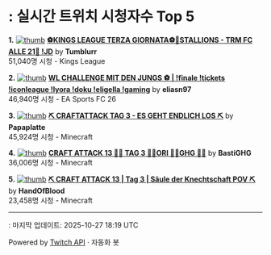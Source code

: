 # : 실시간 트위치 시청자수 Top 5

**1.** [![thumb](https://static-cdn.jtvnw.net/previews-ttv/live_user_tumblurr-320x180.jpg)](https://twitch.tv/Tumblurr)
**[⚽KINGS LEAGUE TERZA GIORNATA⚽🐎STALLIONS - TRM FC ALLE 21🐎 !JD](https://twitch.tv/Tumblurr)** by **Tumblurr**<br>51,040명 시청  - Kings League

**2.** [![thumb](https://static-cdn.jtvnw.net/previews-ttv/live_user_eliasn97-320x180.jpg)](https://twitch.tv/eliasn97)
**[WL CHALLENGE MIT DEN JUNGS ⚽ | !finale !tickets !iconleague !lyora !doku !eligella !gaming](https://twitch.tv/eliasn97)** by **eliasn97**<br>46,940명 시청  - EA Sports FC 26

**3.** [![thumb](https://static-cdn.jtvnw.net/previews-ttv/live_user_papaplatte-320x180.jpg)](https://twitch.tv/Papaplatte)
**[⛏️ CRAFTATTACK TAG 3 - ES GEHT ENDLICH LOS ⛏️](https://twitch.tv/Papaplatte)** by **Papaplatte**<br>45,924명 시청  - Minecraft

**4.** [![thumb](https://static-cdn.jtvnw.net/previews-ttv/live_user_bastighg-320x180.jpg)](https://twitch.tv/BastiGHG)
**[CRAFT ATTACK 13 💼🌹 TAG 3 💼🌹ORI 💼🌹GHG 💼🌹](https://twitch.tv/BastiGHG)** by **BastiGHG**<br>36,006명 시청  - Minecraft

**5.** [![thumb](https://static-cdn.jtvnw.net/previews-ttv/live_user_handofblood-320x180.jpg)](https://twitch.tv/HandOfBlood)
**[⛏️ CRAFT ATTACK 13 | Tag 3 | Säule der Knechtschaft POV ⛏️](https://twitch.tv/HandOfBlood)** by **HandOfBlood**<br>23,458명 시청  - Minecraft


---
: 마지막 업데이트: 2025-10-27 18:19 UTC

Powered by [Twitch API](https://dev.twitch.tv/docs/api/reference) · 자동화 봇